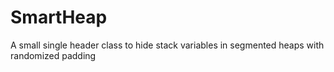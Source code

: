 # SmartHeap
A small single header class to hide stack variables in segmented heaps with randomized padding
